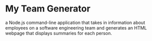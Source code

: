 # My Team Generator
a Node.js command-line application that takes in information about employees on a software engineering team and generates an HTML webpage that displays summaries for each person.

